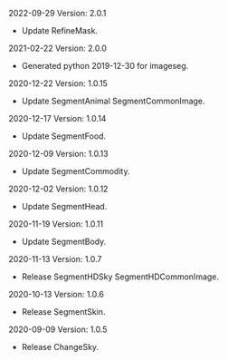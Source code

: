 2022-09-29 Version: 2.0.1
- Update RefineMask.

2021-02-22 Version: 2.0.0
- Generated python 2019-12-30 for imageseg.

2020-12-22 Version: 1.0.15
- Update SegmentAnimal SegmentCommonImage.

2020-12-17 Version: 1.0.14
- Update SegmentFood.

2020-12-09 Version: 1.0.13
- Update SegmentCommodity.

2020-12-02 Version: 1.0.12
- Update SegmentHead.

2020-11-19 Version: 1.0.11
- Update SegmentBody.

2020-11-13 Version: 1.0.7
- Release SegmentHDSky SegmentHDCommonImage.

2020-10-13 Version: 1.0.6
- Release SegmentSkin.

2020-09-09 Version: 1.0.5
- Release ChangeSky.

